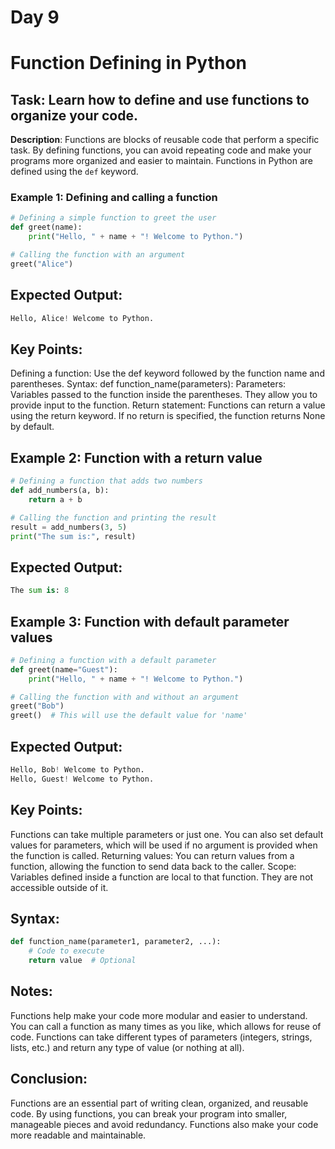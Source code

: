 # Day 9
# Function Defining in Python

## **Task**: Learn how to define and use functions to organize your code.

**Description**:
Functions are blocks of reusable code that perform a specific task. By defining functions, you can avoid repeating code and make your programs more organized and easier to maintain. Functions in Python are defined using the `def` keyword.

### Example 1: Defining and calling a function

```python
# Defining a simple function to greet the user
def greet(name):
    print("Hello, " + name + "! Welcome to Python.")

# Calling the function with an argument
greet("Alice")
```
## Expected Output:
```python
Hello, Alice! Welcome to Python.
```
## Key Points:
Defining a function: Use the def keyword followed by the function name and parentheses.
Syntax: def function_name(parameters):
Parameters: Variables passed to the function inside the parentheses. They allow you to provide input to the function.
Return statement: Functions can return a value using the return keyword. If no return is specified, the function returns None by default.

## Example 2: Function with a return value
```python
# Defining a function that adds two numbers
def add_numbers(a, b):
    return a + b

# Calling the function and printing the result
result = add_numbers(3, 5)
print("The sum is:", result)
```
## Expected Output:
```python
The sum is: 8
```
## Example 3: Function with default parameter values
```python
# Defining a function with a default parameter
def greet(name="Guest"):
    print("Hello, " + name + "! Welcome to Python.")

# Calling the function with and without an argument
greet("Bob")
greet()  # This will use the default value for 'name'
```
## Expected Output:
```python
Hello, Bob! Welcome to Python.
Hello, Guest! Welcome to Python.
```
## Key Points:
Functions can take multiple parameters or just one. You can also set default values for parameters, which will be used if no argument is provided when the function is called.
Returning values: You can return values from a function, allowing the function to send data back to the caller.
Scope: Variables defined inside a function are local to that function. They are not accessible outside of it.

## Syntax:
```python
def function_name(parameter1, parameter2, ...):
    # Code to execute
    return value  # Optional
```
## Notes:
Functions help make your code more modular and easier to understand.
You can call a function as many times as you like, which allows for reuse of code.
Functions can take different types of parameters (integers, strings, lists, etc.) and return any type of value (or nothing at all).

## Conclusion:
Functions are an essential part of writing clean, organized, and reusable code. By using functions, you can break your program into smaller, manageable pieces and avoid redundancy. 
Functions also make your code more readable and maintainable.


